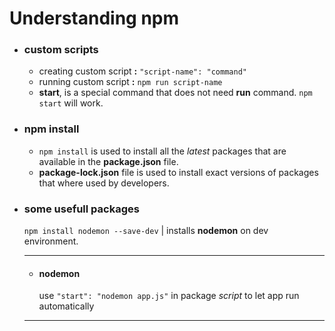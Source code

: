 # Understanding npm

*   ### custom scripts 
    *   creating custom script **:** ``"script-name": "command"``
    *   running custom script **:** ``npm run script-name``
    *   **start**, is a special command that does not need **run** command. ```npm start``` will work.
* ### npm install
    *   ``npm install`` is used to install all the _latest_ packages that are available in the **package.json** file.
    *   **package-lock.json** file is used to install exact versions of packages that where used by developers.
* ### some usefull packages
    ```npm install nodemon --save-dev``` | installs **nodemon** on dev environment.
    ***
    * #### nodemon
        use ```"start": "nodemon app.js"``` in package _script_ to let app run automatically
    ***

        

   

